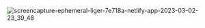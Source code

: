 ![screencapture-ephemeral-liger-7e718a-netlify-app-2023-03-02-23_39_48](https://user-images.githubusercontent.com/93027521/222508392-ddc0697e-39a3-41a7-9ca8-8c45c5a11e49.png)
